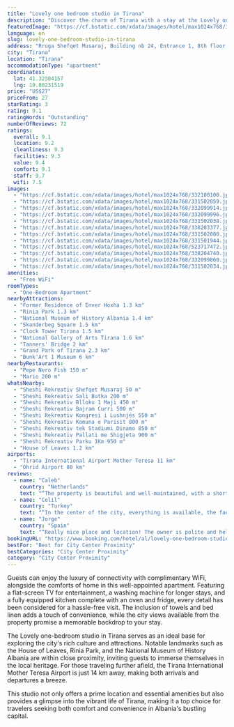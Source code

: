 ```yaml
---
title: "Lovely one bedroom studio in Tirana"
description: "Discover the charm of Tirana with a stay at the Lovely one-bedroom studio, perfectly positioned just a short distance from the city's vibrant heart, Skanderbeg Square, and within easy reach of the breathtaking Dajti Ekspres Cable Car."
featuredImage: "https://cf.bstatic.com/xdata/images/hotel/max1024x768/332100100.jpg?k=bff55bceda2b66bf6879574ee4e1ec365a8bf21f10e66ffc4f26ccb200a3b8a7&o=&hp=1"
language: en
slug: lovely-one-bedroom-studio-in-tirana
address: "Rruga Shefqet Musaraj, Building nb 24, Entrance 1, 8th floor, App nb. 23, 1001 Tirana, Albania"
city: "Tirana"
location: "Tirana"
accommodationType: "apartment"
coordinates:
  lat: 41.32304157
  lng: 19.80231519
price: "US$27"
priceFrom: 27
starRating: 3
rating: 9.1
ratingWords: "Outstanding"
numberOfReviews: 72
ratings:
  overall: 9.1
  location: 9.2
  cleanliness: 9.3
  facilities: 9.3
  value: 9.4
  comfort: 9.1
  staff: 9.7
  wifi: 7.5
images:
  - "https://cf.bstatic.com/xdata/images/hotel/max1024x768/332100100.jpg?k=bff55bceda2b66bf6879574ee4e1ec365a8bf21f10e66ffc4f26ccb200a3b8a7&o=&hp=1"
  - "https://cf.bstatic.com/xdata/images/hotel/max1024x768/331502059.jpg?k=9c85964ac671d5babc438550b712bff207a4876ad8f8100efe4ffb57a2b2b650&o=&hp=1"
  - "https://cf.bstatic.com/xdata/images/hotel/max1024x768/332099914.jpg?k=0897713f7b87909a686497370746e9cd7ec2b138f3831417665190e66f7c7818&o=&hp=1"
  - "https://cf.bstatic.com/xdata/images/hotel/max1024x768/332099996.jpg?k=c263f04680de21649c725897793a8e79b3ba80053794d2a6563d9396a9dd0573&o=&hp=1"
  - "https://cf.bstatic.com/xdata/images/hotel/max1024x768/331502038.jpg?k=a09c40f1fa48d5b45e9fa83cdde8d93089fd1d5886d98149c555858b978ed521&o=&hp=1"
  - "https://cf.bstatic.com/xdata/images/hotel/max1024x768/338203377.jpg?k=9dadc6533f9239809f901849d6622a06e27a3491c6c0171339712166a34b67ad&o=&hp=1"
  - "https://cf.bstatic.com/xdata/images/hotel/max1024x768/331502080.jpg?k=9168ade1f03af4e280fe81fc9389f02d5074e24b4b9e3db0047c284a816c4ec6&o=&hp=1"
  - "https://cf.bstatic.com/xdata/images/hotel/max1024x768/331501944.jpg?k=6ec76d8d21d5ee97371f6edaa1075e80ccd11be7d4531a817f6290c5a924bb04&o=&hp=1"
  - "https://cf.bstatic.com/xdata/images/hotel/max1024x768/523717472.jpg?k=916005881d3eb6b1b46aa6e796ac0d796cd555156e18fb7cd1c413657f222d6e&o=&hp=1"
  - "https://cf.bstatic.com/xdata/images/hotel/max1024x768/338204740.jpg?k=746ac29b22b6abfb8067bee931cc732d8bdf0cafef851008f2e620570530bc7a&o=&hp=1"
  - "https://cf.bstatic.com/xdata/images/hotel/max1024x768/332099860.jpg?k=9ffacf95074ba1b315eb58de7f12df2561c445a232701b264a337af8a4b66951&o=&hp=1"
  - "https://cf.bstatic.com/xdata/images/hotel/max1024x768/331502034.jpg?k=885a0a0da2ca7664c321e5fb9e588358bc28f71fd35c51ba19baa4f2098a6525&o=&hp=1"
amenities:
  - "Free WiFi"
roomTypes:
  - "One-Bedroom Apartment"
nearbyAttractions:
  - "Former Residence of Enver Hoxha 1.3 km"
  - "Rinia Park 1.3 km"
  - "National Museum of History Albania 1.4 km"
  - "Skanderbeg Square 1.5 km"
  - "Clock Tower Tirana 1.5 km"
  - "National Gallery of Arts Tirana 1.6 km"
  - "Tanners' Bridge 2 km"
  - "Grand Park of Tirana 2.3 km"
  - "Bunk'Art 1 Museum 6 km"
nearbyRestaurants:
  - "Pepe Nero Fish 150 m"
  - "Mario 200 m"
whatsNearby:
  - "Sheshi Rekreativ Shefqet Musaraj 50 m"
  - "Sheshi Rekreativ Sali Butka 200 m"
  - "Sheshi Rekreativ Blloku 1 Maji 450 m"
  - "Sheshi Rekreativ Bajram Curri 500 m"
  - "Sheshi Rekreativ Kongresi i Lushnjës 550 m"
  - "Sheshi Rekreativ Komuna e Parisit 800 m"
  - "Sheshi Rekreativ tek Stadiumi Dinamo 850 m"
  - "Sheshi Rekreativ Pallati me Shigjeta 900 m"
  - "Sheshi Rekreativ Parku 1Km 950 m"
  - "House of Leaves 1.2 km"
airports:
  - "Tirana International Airport Mother Teresa 11 km"
  - "Ohrid Airport 80 km"
reviews:
  - name: "Caleb"
    country: "Netherlands"
    text: "“The property is beautiful and well-maintained, with a short 20 minute walk to the city centre. The apartment has a comfy bed, great kitchen facilities, and is perfect for a couple on a getaway like we were. The real star of the show was our...”"
  - name: "Celi̇l"
    country: "Turkey"
    text: "“In the center of the city, everything is available, the facility is clean and comfortable. I recommend it wholeheartedly. Edmond and his wife Jona were caring, cheerful and very sincere. Thank you very much.”"
  - name: "Jorge"
    country: "Spain"
    text: "“Really nice place and location! The owner is polite and helpful.”"
bookingURL: "https://www.booking.com/hotel/al/lovely-one-bedroom-studio-in-tirana.en-gb.html?aid=8035640"
bestFor: "Best for City Center Proximity"
bestCategories: "City Center Proximity"
category: "City Center Proximity"
---
```


Guests can enjoy the luxury of connectivity with complimentary WiFi, alongside the comforts of home in this well-appointed apartment. Featuring a flat-screen TV for entertainment, a washing machine for longer stays, and a fully equipped kitchen complete with an oven and fridge, every detail has been considered for a hassle-free visit. The inclusion of towels and bed linen adds a touch of convenience, while the city views available from the property promise a memorable backdrop to your stay.

The Lovely one-bedroom studio in Tirana serves as an ideal base for exploring the city's rich culture and attractions. Notable landmarks such as the House of Leaves, Rinia Park, and the National Museum of History Albania are within close proximity, inviting guests to immerse themselves in the local heritage. For those traveling further afield, the Tirana International Mother Teresa Airport is just 14 km away, making both arrivals and departures a breeze.

This studio not only offers a prime location and essential amenities but also provides a glimpse into the vibrant life of Tirana, making it a top choice for travelers seeking both comfort and convenience in Albania's bustling capital.